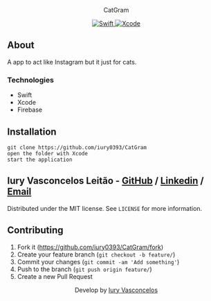 <p align="center">CatGram</p>
<p align="center">
  <a href="https://developer.apple.com/swift/">
    <img src="https://img.shields.io/badge/Swift-5.6-orange?style=plastic&logo=Swift" alt="Swift" />
  </a>
  <a href="https://developer.apple.com/xcode/">
    <img src="https://img.shields.io/badge/Xcode-13.4.1-blue?style=plastic&logo=Xcode" alt="Xcode" />
  </a>
</p>

## About

A app to act like Instagram but it just for cats.

### Technologies

<ul>
    <li>Swift</li>
    <li>Xcode</li>
    <li>Firebase</li>
</ul>

## Installation

```git
git clone https://github.com/iury0393/CatGram
open the folder with Xcode
start the application
```

## Iury Vasconcelos Leitão - [GitHub](https://github.com/iury0393) / [Linkedin](https://www.linkedin.com/in/iury-vasconcelos-dev/) / [Email](mailto:iury0393@gmail.com)
Distributed under the MIT license. See `LICENSE` for more information.

## Contributing

1. Fork it (<https://github.com/iury0393/CatGram/fork>)
2. Create your feature branch (`git checkout -b feature/`)
3. Commit your changes (`git commit -am 'Add something'`)
4. Push to the branch (`git push origin feature/`)
5. Create a new Pull Request

<p align="center">Develop by <a href="https://github.com/iury0393">Iury Vasconcelos</a></p>